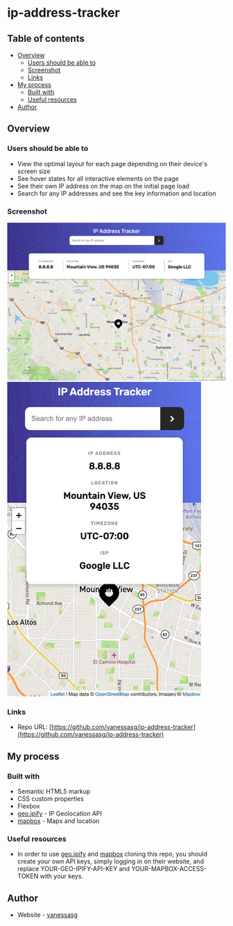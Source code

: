 
# ip-address-tracker

## Table of contents

- [Overview](#overview)
  - [Users should be able to](#users-should-be-able-to)
  - [Screenshot](#screenshot)
  - [Links](#links)
- [My process](#my-process)
  - [Built with](#built-with)
  - [Useful resources](#useful-resources)
- [Author](#author)

## Overview

### Users should be able to

- View the optimal layout for each page depending on their device's screen size
- See hover states for all interactive elements on the page
- See their own IP address on the map on the initial page load
- Search for any IP addresses and see the key information and location

### Screenshot

![Browser view](./images/screenshot-browser.png)
![Mobile view](./images/screenshot-mobile.png)

### Links

- Repo URL: [https://github.com/vanessasg/ip-address-tracker](https://github.com/vanessasg/ip-address-tracker)

## My process

### Built with

- Semantic HTML5 markup
- CSS custom properties
- Flexbox
- [geo.ipify](https://geo.ipify.org/) - IP Geolocation API
- [mapbox](https://docs.mapbox.com/) - Maps and location

### Useful resources

- In order to use [geo.ipify](https://geo.ipify.org/) and [mapbox](https://docs.mapbox.com/) cloning this repo, you should create your own API keys, simply logging in on their website, and replace YOUR-GEO-IPIFY-API-KEY and YOUR-MAPBOX-ACCESS-TOKEN with your keys.

## Author

- Website - [vanessasg](https://github.com/vanessasg)
